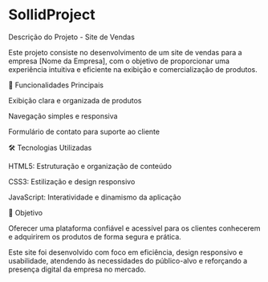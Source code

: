 ﻿# SollidProject
Descrição do Projeto - Site de Vendas

Este projeto consiste no desenvolvimento de um site de vendas para a empresa [Nome da Empresa], com o objetivo de proporcionar uma experiência intuitiva e eficiente na exibição e comercialização de produtos.

🛒 Funcionalidades Principais

Exibição clara e organizada de produtos

Navegação simples e responsiva

Formulário de contato para suporte ao cliente

🛠️ Tecnologias Utilizadas

HTML5: Estruturação e organização de conteúdo

CSS3: Estilização e design responsivo

JavaScript: Interatividade e dinamismo da aplicação

🎯 Objetivo

Oferecer uma plataforma confiável e acessível para os clientes conhecerem e adquirirem os produtos de forma segura e prática.

Este site foi desenvolvido com foco em eficiência, design responsivo e usabilidade, atendendo às necessidades do público-alvo e reforçando a presença digital da empresa no mercado.
